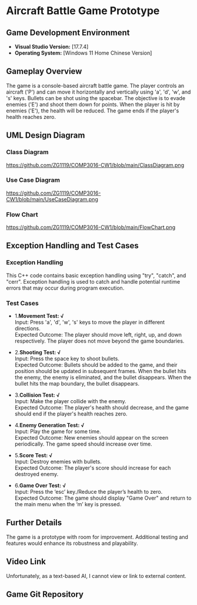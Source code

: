 # Aircraft Battle Game Prototype

## Game Development Environment

- **Visual Studio Version:** [17.7.4]
- **Operating System:** [Windows 11 Home Chinese Version]

## Gameplay Overview

The game is a console-based aircraft battle game. The player controls an aircraft ('P') and can move it horizontally and vertically using 'a', 'd', 'w', and 's' keys. Bullets can be shot using the spacebar. The objective is to evade enemies ('E') and shoot them down for points. When the player is hit by enemies ('E'), the health will be reduced. The game ends if the player's health reaches zero.

## UML Design Diagram

### Class Diagram
https://github.com/ZG1119/COMP3016-CW1/blob/main/ClassDiagram.png

### Use Case Diagram
https://github.com/ZG1119/COMP3016-CW1/blob/main/UseCaseDiagram.png

### Flow Chart
https://github.com/ZG1119/COMP3016-CW1/blob/main/FlowChart.png

## Exception Handling and Test Cases

### Exception Handling

This C++ code contains basic exception handling using "try", "catch", and "cerr". Exception handling is used to catch and handle potential runtime errors that may occur during program execution.

### Test Cases

- 1.**Movement Test: √**<br>
  Input: Press 'a', 'd', 'w', 's' keys to move the player in different directions.<br>
  Expected Outcome: The player should move left, right, up, and down respectively. The player does not move beyond the game boundaries.<br>

- 2.**Shooting Test: √**<br>
  Input: Press the space key to shoot bullets.<br>
  Expected Outcome: Bullets should be added to the game, and their position should be updated in subsequent frames. When the bullet hits the enemy, the enemy is eliminated, and the bullet disappears. When the bullet hits the map boundary, the bullet disappears.<br>

- 3.**Collision Test: √**<br>
  Input: Make the player collide with the enemy.<br>
  Expected Outcome: The player's health should decrease, and the game should end if the player's health reaches zero.<br>

- 4.**Enemy Generation Test: √**<br>
  Input: Play the game for some time.<br>
  Expected Outcome: New enemies should appear on the screen periodically. The game speed should increase over time.<br>

- 5.**Score Test: √**<br>
  Input: Destroy enemies with bullets.<br>
  Expected Outcome: The player's score should increase for each destroyed enemy.<br>

- 6.**Game Over Test: √**<br>
  Input: Press the ‘esc’ key./Reduce the player’s health to zero.<br>
  Expected Outcome: The game should display "Game Over" and return to the main menu when the ‘m’ key is pressed.<br>

## Further Details

The game is a prototype with room for improvement. Additional testing and features would enhance its robustness and playability.

## Video Link
Unfortunately, as a text-based AI, I cannot view or link to external content.

## Game Git Repository

